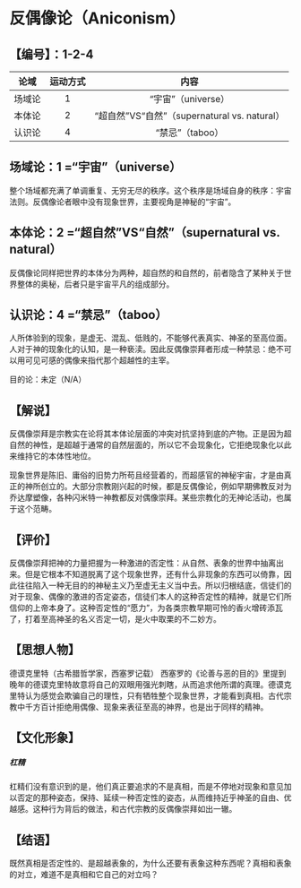 # 反偶像论（Aniconism）
## 【编号】：1-2-4
| 论域 | 运动方式           | 内容 |
|:----:|:----------------:|:----:|
| 场域论   |1 | “宇宙”（universe）   |
| 本体论   | 2|  “超自然”VS“自然”（supernatural vs. natural）  |
| 认识论   | 4| “禁忌”（taboo）   |

## 场域论：1 =“宇宙”（universe）
整个场域都充满了单调重复、无穷无尽的秩序。这个秩序是场域自身的秩序：宇宙法则。反偶像论者眼中没有现象世界，主要视角是神秘的“宇宙”。

## 本体论：2 =“超自然”VS“自然”（supernatural vs. natural）
反偶像论同样把世界的本体分为两种，超自然的和自然的，前者隐含了某种关于世界整体的奥秘，后者只是宇宙平凡的组成部分。
## 认识论：4 =“禁忌”（taboo）
人所体验到的现象，是虚无、混乱、低贱的，不能够代表真实、神圣的至高位面。人对于神的现象化的认知，是一种亵渎。因此反偶像崇拜者形成一种禁忌：绝不可以用可见可感的偶像来指代那个超越性的主宰。

目的论：未定（N/A）

## 【解说】
反偶像崇拜是宗教实在论将其本体论层面的冲突对抗坚持到底的产物。正是因为超自然的神性，是超越于通常的自然层面的，所以它不会现象化，它拒绝现象化以此来维持它的本体性地位。

现象世界是陈旧、庸俗的旧势力所苟且经营着的，而超感官的神秘宇宙，才是由真正的神所创立的。大部分宗教刚兴起的时候，都是反偶像论，例如早期佛教反对为乔达摩塑像，各种闪米特一神教都反对偶像崇拜。某些宗教化的无神论活动，也属于这个范畴。
## 【评价】
反偶像崇拜把神的力量把握为一种激进的否定性：从自然、表象的世界中抽离出来。但是它根本不知道脱离了这个现象世界，还有什么非现象的东西可以倚靠，因此往往陷入一种无目的的神秘主义乃至虚无主义当中去。所以归根结底，信徒们的对于现象、偶像的激进的否定姿态，信徒们本人的这种否定性的精神，就是它们所信仰的上帝本身了。这种否定性的“愿力”，为各类宗教早期可怜的香火增砖添瓦了，打着至高神圣的名义否定一切，是火中取栗的不二妙方。
## 【思想人物】
德谟克里特（古希腊哲学家，西塞罗记载）
西塞罗的《论善与恶的目的》里提到晚年的德谟克里特故意将自己的双眼用强光刺瞎，从而追求他所谓的真理。德谟克里特认为感觉会欺骗自己的理性，只有牺牲整个现象世界，才能看到真相。古代宗教中千方百计拒绝用偶像、现象来表征至高的神界，也是出于同样的精神。
## 【文化形象】
##### 杠精
杠精们没有意识到的是，他们真正要追求的不是真相，而是不停地对现象和意见加以否定的那种姿态，保持、延续一种否定性的姿态，从而维持近乎神圣的自由、优越感。这种行为背后的做法，和古代宗教的反偶像崇拜如出一辙。

## 【结语】
既然真相是否定性的、是超越表象的，为什么还要有表象这种东西呢？真相和表象的对立，难道不是真相和它自己的对立吗？
